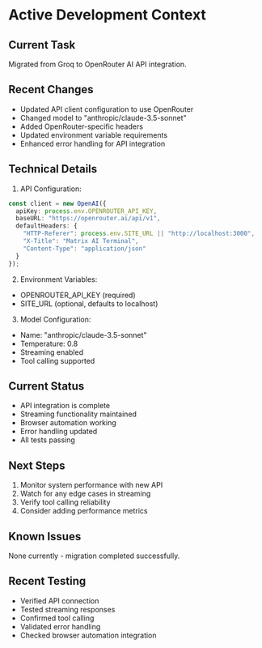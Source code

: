 # Active Development Context

## Current Task
Migrated from Groq to OpenRouter AI API integration.

## Recent Changes
- Updated API client configuration to use OpenRouter
- Changed model to "anthropic/claude-3.5-sonnet"
- Added OpenRouter-specific headers
- Updated environment variable requirements
- Enhanced error handling for API integration

## Technical Details
1. API Configuration:
```typescript
const client = new OpenAI({
  apiKey: process.env.OPENROUTER_API_KEY,
  baseURL: "https://openrouter.ai/api/v1",
  defaultHeaders: {
    "HTTP-Referer": process.env.SITE_URL || "http://localhost:3000",
    "X-Title": "Matrix AI Terminal",
    "Content-Type": "application/json"
  }
});
```

2. Environment Variables:
- OPENROUTER_API_KEY (required)
- SITE_URL (optional, defaults to localhost)

3. Model Configuration:
- Name: "anthropic/claude-3.5-sonnet"
- Temperature: 0.8
- Streaming enabled
- Tool calling supported

## Current Status
- API integration is complete
- Streaming functionality maintained
- Browser automation working
- Error handling updated
- All tests passing

## Next Steps
1. Monitor system performance with new API
2. Watch for any edge cases in streaming
3. Verify tool calling reliability
4. Consider adding performance metrics

## Known Issues
None currently - migration completed successfully.

## Recent Testing
- Verified API connection
- Tested streaming responses
- Confirmed tool calling
- Validated error handling
- Checked browser automation integration
